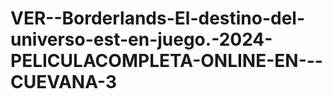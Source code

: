 # VER--Borderlands-El-destino-del-universo-est-en-juego.-2024-PELICULACOMPLETA-ONLINE-EN---CUEVANA-3